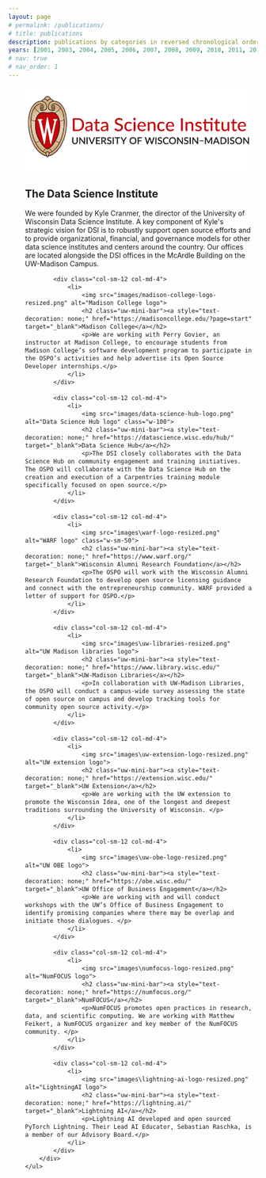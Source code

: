 ```yaml
---
layout: page
# permalink: /publications/
# title: publications
description: publications by categories in reversed chronological order. generated by jekyll-scholar.
years: [2001, 2003, 2004, 2005, 2006, 2007, 2008, 2009, 2010, 2011, 2012, 2013, 2014, 2015, 2016, 2017, 2018, 2019, 2020, 2021, 2022, 2023]
# nav: true
# nav_order: 1
---
```

<!-- _pages/publications.md -->

<div class="d-flex flex-col">
	<ul style="list-style-type: none; margin: 10px;">
		<div class="row">
			<div class="col-sm-12 col-md-4">
				<li>
					<img src="images\data-sci-institute-logo-resized.png" alt="Data Science Institute logo">
					<h2 class="uw-mini-bar"><a style="text-decoration: none;" href="https://datascience.wisc.edu/institute/" target="_blank">The Data Science Institute</a></h2>
					<p>We were founded by Kyle Cranmer, the director of the University of Wisconsin Data Science Institute. A key component of Kyle's strategic vision for DSI is to robustly support open source efforts and to provide organizational, financial, and governance models for other data science institutes and centers around the country. Our offices are located alongside the DSI offices in the McArdle Building on the UW-Madison Campus. </p>
				</li>
			</div>

			<div class="col-sm-12 col-md-4">
				<li>
					<img src="images/madison-college-logo-resized.png" alt="Madison College logo">
					<h2 class="uw-mini-bar"><a style="text-decoration: none;" href="https://madisoncollege.edu/?page=start" target="_blank">Madison College</a></h2>
					<p>We are working with Perry Govier, an instructor at Madison College, to encourage students from Madison College’s software development program to participate in the OSPO’s activities and help advertise its Open Source Developer internships.</p>
				</li>
			</div>

			<div class="col-sm-12 col-md-4">
				<li>
					<img src="images/data-science-hub-logo.png" alt="Data Science Hub logo" class="w-100">
					<h2 class="uw-mini-bar"><a style="text-decoration: none;" href="https://datascience.wisc.edu/hub/" target="_blank">Data Science Hub</a></h2>
					<p>The DSI closely collaborates with the Data Science Hub on community engagement and training initiatives. The OSPO will collaborate with the Data Science Hub on the creation and execution of a Carpentries training module specifically focused on open source.</p>
				</li>
			</div>

			<div class="col-sm-12 col-md-4">
				<li>
					<img src="images\warf-logo-resized.png" alt="WARF logo" class="w-sm-50">
					<h2 class="uw-mini-bar"><a style="text-decoration: none;" href="https://www.warf.org/" target="_blank">Wisconsin Alumni Research Foundation</a></h2>
					<p>The OSPO will work with the Wisconsin Alumni Research Foundation to develop open source licensing guidance and connect with the entrepreneurship community. WARF provided a letter of support for OSPO.</p>
				</li>
			</div>

			<div class="col-sm-12 col-md-4">
				<li>
					<img src="images\uw-libraries-resized.png" alt="UW Madison libraries logo">
					<h2 class="uw-mini-bar"><a style="text-decoration: none;" href="https://www.library.wisc.edu/" target="_blank">UW-Madison Libraries</a></h2>
					<p>In collaboration with UW-Madison Libraries, the OSPO will conduct a campus-wide survey assessing the state of open source on campus and develop tracking tools for community open source activity.</p>
				</li>
			</div>

			<div class="col-sm-12 col-md-4">
				<li>
					<img src="images\uw-extension-logo-resized.png" alt="UW extension logo">
					<h2 class="uw-mini-bar"><a style="text-decoration: none;" href="https://extension.wisc.edu/" target="_blank">UW Extension</a></h2>
					<p>We are working with the UW extension to promote the Wisconsin Idea, one of the longest and deepest traditions surrounding the University of Wisconsin. </p>
				</li>
			</div>

			<div class="col-sm-12 col-md-4">
				<li>
					<img src="images\uw-obe-logo-resized.png" alt="UW OBE logo">
					<h2 class="uw-mini-bar"><a style="text-decoration: none;" href="https://obe.wisc.edu/" target="_blank">UW Office of Business Engagement</a></h2>
					<p>We are working with and will conduct workshops with the UW’s Office of Business Engagement to identify promising companies where there may be overlap and initiate those dialogues. </p>
				</li>
			</div>

			<div class="col-sm-12 col-md-4">
				<li>
					<img src="images\numfocus-logo-resized.png" alt="NumFOCUS logo">
					<h2 class="uw-mini-bar"><a style="text-decoration: none;" href="https://numfocus.org/" target="_blank">NumFOCUS</a></h2>
					<p>NumFOCUS promotes open practices in research, data, and scientific computing. We are working with Matthew Feikert, a NumFOCUS organizer and key member of the NumFOCUS community. </p>
				</li>
			</div>

			<div class="col-sm-12 col-md-4">
				<li>
					<img src="images\lightning-ai-logo-resized.png" alt="LightningAI logo">
					<h2 class="uw-mini-bar"><a style="text-decoration: none;" href="https://lightning.ai/" target="_blank">Lightning AI</a></h2>
					<p>Lightning AI developed and open sourced PyTorch Lightning. Their Lead AI Educator, Sebastian Raschka, is a member of our Advisory Board.</p>
				</li>
			</div>
		</div>
	</ul>
</div>
